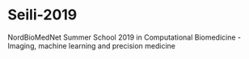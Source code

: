 # Seili-2019
NordBioMedNet Summer School 2019 in Computational Biomedicine - Imaging, machine learning and precision medicine
